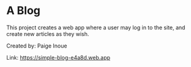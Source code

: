 # A Blog 

This project creates a web app where a user may log in to the site, and create new articles as they wish. 

Created by: Paige Inoue

Link: https://simple-blog-e4a8d.web.app
